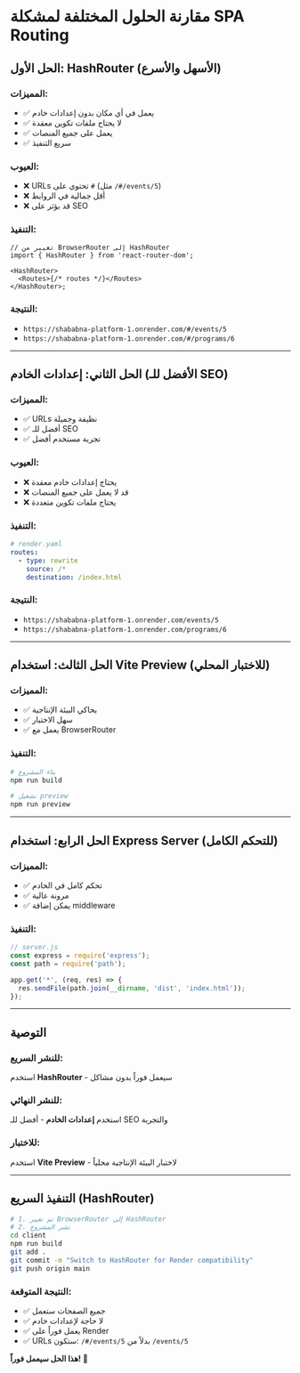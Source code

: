 # مقارنة الحلول المختلفة لمشكلة SPA Routing

## الحل الأول: HashRouter (الأسهل والأسرع)

### **المميزات:**

- ✅ يعمل في أي مكان بدون إعدادات خادم
- ✅ لا يحتاج ملفات تكوين معقدة
- ✅ يعمل على جميع المنصات
- ✅ سريع التنفيذ

### **العيوب:**

- ❌ URLs تحتوي على `#` (مثل `/#/events/5`)
- ❌ أقل جمالية في الروابط
- ❌ قد يؤثر على SEO

### **التنفيذ:**

```tsx
// تغيير من BrowserRouter إلى HashRouter
import { HashRouter } from 'react-router-dom';

<HashRouter>
  <Routes>{/* routes */}</Routes>
</HashRouter>;
```

### **النتيجة:**

- `https://shababna-platform-1.onrender.com/#/events/5`
- `https://shababna-platform-1.onrender.com/#/programs/6`

---

## الحل الثاني: إعدادات الخادم (الأفضل للـ SEO)

### **المميزات:**

- ✅ URLs نظيفة وجميلة
- ✅ أفضل للـ SEO
- ✅ تجربة مستخدم أفضل

### **العيوب:**

- ❌ يحتاج إعدادات خادم معقدة
- ❌ قد لا يعمل على جميع المنصات
- ❌ يحتاج ملفات تكوين متعددة

### **التنفيذ:**

```yaml
# render.yaml
routes:
  - type: rewrite
    source: /*
    destination: /index.html
```

### **النتيجة:**

- `https://shababna-platform-1.onrender.com/events/5`
- `https://shababna-platform-1.onrender.com/programs/6`

---

## الحل الثالث: استخدام Vite Preview (للاختبار المحلي)

### **المميزات:**

- ✅ يحاكي البيئة الإنتاجية
- ✅ سهل الاختبار
- ✅ يعمل مع BrowserRouter

### **التنفيذ:**

```bash
# بناء المشروع
npm run build

# تشغيل preview
npm run preview
```

---

## الحل الرابع: استخدام Express Server (للتحكم الكامل)

### **المميزات:**

- ✅ تحكم كامل في الخادم
- ✅ مرونة عالية
- ✅ يمكن إضافة middleware

### **التنفيذ:**

```javascript
// server.js
const express = require('express');
const path = require('path');

app.get('*', (req, res) => {
  res.sendFile(path.join(__dirname, 'dist', 'index.html'));
});
```

---

## التوصية

### **للنشر السريع:**

استخدم **HashRouter** - سيعمل فوراً بدون مشاكل

### **للنشر النهائي:**

استخدم **إعدادات الخادم** - أفضل للـ SEO والتجربة

### **للاختبار:**

استخدم **Vite Preview** - لاختبار البيئة الإنتاجية محلياً

---

## التنفيذ السريع (HashRouter)

```bash
# 1. تم تغيير BrowserRouter إلى HashRouter
# 2. نشر المشروع
cd client
npm run build
git add .
git commit -m "Switch to HashRouter for Render compatibility"
git push origin main
```

### **النتيجة المتوقعة:**

- ✅ جميع الصفحات ستعمل
- ✅ لا حاجة لإعدادات خادم
- ✅ يعمل فوراً على Render
- ✅ URLs ستكون: `/#/events/5` بدلاً من `/events/5`

**هذا الحل سيعمل فوراً! 🚀**
